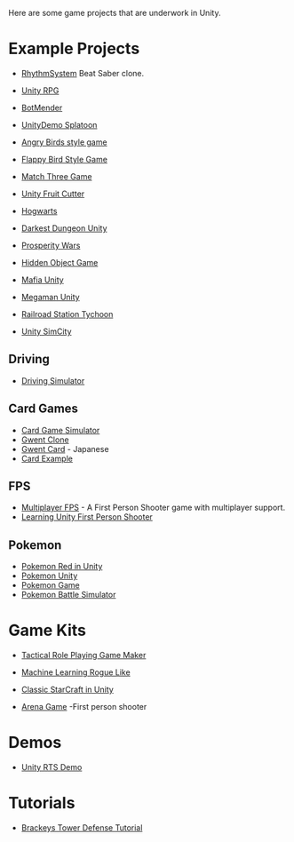 Here are some game projects that are underwork in Unity.


# Example Projects
* [RhythmSystem](https://github.com/williamrjackson/RhythmSystem) Beat Saber clone.
* [Unity RPG](https://github.com/Denzic/UnityRPG)
* [BotMender](https://github.com/Trigary/BotMender)
* [UnityDemo Splatoon](https://github.com/xieliujian/UnityDemo_Splatoon)
* [Angry Birds style game](https://github.com/dgkanatsios/AngryBirdsStyleGame)
* [Flappy Bird Style Game](https://github.com/dgkanatsios/FlappyBirdStyleGame)

* [Match Three Game](https://github.com/dgkanatsios/MatchThreeGame)

* [Unity Fruit Cutter](https://github.com/tutsplus/UnityFruitCutter)

* [Hogwarts](https://github.com/OpenHogwarts/hogwarts)

* [Darkest Dungeon Unity](https://github.com/Reinisch/Darkest-Dungeon-Unity)
* [Prosperity Wars](https://github.com/Nashet/Prosperity-Wars)

* [Hidden Object Game](https://github.com/cabrennan/HiddenObjGame)

* [Mafia Unity](https://github.com/OpenMafia/MafiaUnity)

* [Megaman Unity](https://github.com/ManuelIribe18/Megaman_Unity)

* [Railroad Station Tychoon](https://github.com/Pilus/RailroadStationTychoon)

* [Unity SimCity](https://github.com/geronimo-lisboa/unity-simcity)

## Driving

* [Driving Simulator](https://github.com/DingYiWen/Driving-simulator)

## Card Games
* [Card Game Simulator](https://github.com/finol-digital/Card-Game-Simulator)
* [Gwent Clone](https://github.com/Muskson/gwent-clone)
* [Gwent Card](https://github.com/664235822/GwentCard) - Japanese
* [Card Example](https://github.com/rygo6/CardExample-Unity)


## FPS

* [Multiplayer FPS](https://github.com/Armour/Multiplayer-FPS) - A First Person Shooter game with multiplayer support.
* [Learning Unity First Person Shooter](https://github.com/shacharoz/Learning-Unity-First-Person-Shooter)

## Pokemon
* [Pokemon Red in Unity](https://github.com/thatrs/Pokemon-Red-Unity)
* [Pokemon Unity](https://github.com/PokemonUnity/PokemonUnity)
* [Pokemon Game](https://github.com/shashankgupta06/Pokemon-Game)
* [Pokemon Battle Simulator](https://github.com/RandomDo/Pokemon-Battle-Simulator)

# Game Kits

* [Tactical Role Playing Game Maker](https://github.com/Narratech/TRPGMaker)

* [Machine Learning Rogue Like](https://github.com/UnityTechnologies/MachineLearningRoguelike)

* [Classic StarCraft in Unity](https://github.com/coconauts/startcraft-unity3d)

* [Arena Game](https://github.com/NFMynster/ArenaGame) -First person shooter




# Demos

* [Unity RTS Demo](https://github.com/stormtek/unity-rts-demo)

# Tutorials
* [Brackeys Tower Defense Tutorial](https://github.com/Brackeys/Tower-Defense-Tutorial)
